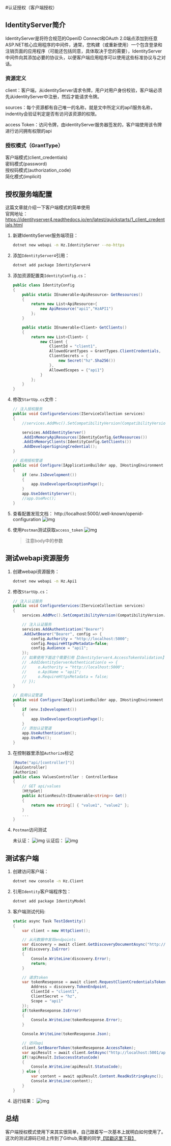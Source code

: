 #认证授权（客户端授权）

## IdentityServer简介

IdentityServer是将符合规范的OpenID Connect和OAuth 2.0端点添加到任意ASP.NET核心应用程序的中间件，通常，您构建（或重新使用）一个包含登录和注销页面的应用程序（可能还包括同意，具体取决于您的需要），IdentityServer中间件向其添加必要的协议头，以便客户端应用程序可以使用这些标准协议与之对话。

### 资源定义

client：客户端，从identityServer请求令牌，用户对用户身份校验，客户端必须先从identityServer中注册，然后才能请求令牌。
 
sources：每个资源都有自己唯一的名称，就是文中所定义的api1服务名称，indentity会验证判定是否有访问该资源的权限。

access Token：访问令牌，由identityServer服务器签发的，客户端使用该令牌进行访问拥有权限的api

### 授权模式（GrantType）

客户端模式(client_credentials)  
密码模式(password)  
授权码模式(authorization_code)  
简化模式(implicit)

## 授权服务端配置

这篇文章就介绍一下客户端模式的简单使用  
官网地址：https://identityserver4.readthedocs.io/en/latest/quickstarts/1_client_credentials.html

1. 新建IdentityServer服务端项目：
    ```bash
    dotnet new webapi -n Hz.IdentityServer --no-https
    ```
1. 添加`IdentityServer4`引用：
    ```bash
    dotnet add package IdentityServer4
    ```
1. 添加资源配置类`IdentityConfig.cs`：
    ```csharp
    public class IdentityConfig
    {
        public static IEnumerable<ApiResource> GetResources()
        {
            return new List<ApiResource>{
                new ApiResource("api1","HzAPI1")
            };
        }

        public static IEnumerable<Client> GetClients()
        {
            return new List<Client> {
                new Client {
                    ClientId = "client1",
                    AllowedGrantTypes = GrantTypes.ClientCredentials,
                    ClientSecrets = {
                        new Secret("hz".Sha256())
                    },
                    AllowedScopes = {"api1"}
                }
            };
        }
    }
    ```

1. 修改`StartUp.cs`文件：
    ```csharp
    // 注入授权服务
    public void ConfigureServices(IServiceCollection services)
    {
        //services.AddMvc().SetCompatibilityVersion(CompatibilityVersion.Version_2_2);

        services.AddIdentityServer()
        .AddInMemoryApiResources(IdentityConfig.GetResources())
        .AddInMemoryClients(IdentityConfig.GetClients())
        .AddDeveloperSigningCredential();
    }

    // 启用授权管道
    public void Configure(IApplicationBuilder app, IHostingEnvironment env)
    {
        if (env.IsDevelopment())
        {
            app.UseDeveloperExceptionPage();
        }
        app.UseIdentityServer();
        //app.UseMvc();
    }
    ```
1. 查看配置发现文档： http://localhost:5000/.well-known/openid-configuration
    ![img](./img/client/1.png)
1. 使用`Postman`测试获取`access_token`
    ![img](./img/client/2.png)
    > 注意body中的参数

## 测试webapi资源服务

1. 创建webapi资源服务：
    ```bash
    dotnet new webapi -n Hz.Api1
    ```
1. 修改`StartUp.cs`：
    ```csharp
    // 注入认证服务
    public void ConfigureServices(IServiceCollection services)
    {
        services.AddMvc().SetCompatibilityVersion(CompatibilityVersion.Version_2_2);

        // 注入认证服务
        services.AddAuthentication("Bearer")
        .AddJwtBearer("Bearer", config => {
            config.Authority = "http://localhost:5000";
            config.RequireHttpsMetadata=false;
            config.Audience = "api1";
        });
        // 如果使用下面这个需要引用【IdentityServer4.AccessTokenValidation】
        // .AddIdentityServerAuthentication(o => {
        //     o.Authority = "http://localhost:5000";
        //     o.ApiName = "api1";
        //     o.RequireHttpsMetadata = false;
        // });
    }
    
    // 启用认证管道
    public void Configure(IApplicationBuilder app, IHostingEnvironment env)
    {
        if (env.IsDevelopment())
        {
            app.UseDeveloperExceptionPage();
        }
        // 添加认证管道
        app.UseAuthentication();
        app.UseMvc();
    }
    ```
1. 在控制器里添加`Authorize`标记
    ```csharp
    [Route("api/[controller]")]
    [ApiController]
    [Authorize]
    public class ValuesController : ControllerBase
    {
        // GET api/values
        [HttpGet]
        public ActionResult<IEnumerable<string>> Get()
        {
            return new string[] { "value1", "value2" };
        }
        ...
    }
    ```
1. `Postman`访问测试
    
    未认证：
    ![img](./img/client/3.png)
    认证后：
    ![img](./img/client/4.png)

## 测试客户端

1. 创建访问客户端：
    ```bash
    dotnet new console -n Hz.Client
    ```
1. 引用`Identity`客户端程序包：
    ```bash
    dotnet add package IdentityModel
    ```
1. 客户端测试代码:
    ```csharp
    static async Task TestIdentity()
    {
        var client = new HttpClient();

        // 从元数据中发现endpoints
        var discovery = await client.GetDiscoveryDocumentAsync("http://localhost:5000");
        if(discovery.IsError)
        {
            Console.WriteLine(discovery.Error);
            return;
        }

        // 请求token            
        var tokenReseponse = await client.RequestClientCredentialsTokenAsync(new ClientCredentialsTokenRequest{
            Address = discovery.TokenEndpoint,
            ClientId = "client1",
            ClientSecret = "hz",
            Scope = "api1"
        });
        if(tokenReseponse.IsError)
        {
            Console.WriteLine(tokenReseponse.Error);
        }

        Console.WriteLine(tokenReseponse.Json);

        // 访问api
        client.SetBearerToken(tokenReseponse.AccessToken);
        var apiResult = await client.GetAsync("http://localhost:5001/api/values");
        if(!apiResult.IsSuccessStatusCode)
        {
            Console.WriteLine(apiResult.StatusCode);
        } else {
            var content = await apiResult.Content.ReadAsStringAsync();
            Console.WriteLine(content);
        }
    } 
    ```
1. 运行结果：
    ![img](./img/client/5.png)

## 总结

客户端授权模式使用下来其实很简单，自己跟着写一次基本上就明白如何使用了。  
这次的测试源码已经上传到了Github,需要的同学[【猛戳这里下载】](https://github.com/yasewang987/Hz.DonetDemo/tree/master/Hz.Identity)